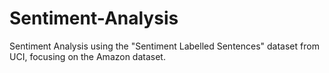 # Sentiment-Analysis
Sentiment Analysis using the "Sentiment Labelled Sentences" dataset from UCI, focusing on the Amazon dataset.
